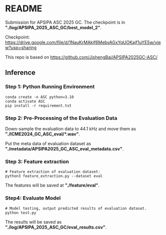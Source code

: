 # README

Submission for APSIPA ASC 2025 GC. The checkpoint is in **"./log/APSIPA_2025_ASC_GC/best_model_2"**.

Checkpoint: https://drive.google.com/file/d/1NauKrMAkjf6MebvAGxYqUOKajf1uYE5w/view?usp=sharing

This repo is based on https://github.com/JishengBai/APSIPA2025GC-ASC/

## Inference

### Step 1: Python Running Environment
```shell
conda create -n ASC python=3.10
conda activate ASC
pip install -r requirement.txt
```

### Step 2: Pre-Processing of the Evaluation Data

Down-sample the evaluation data to 44.1 kHz and move them as **"./ICME2024_GC_ASC_eval/*.wav"**.

Put the meta data of evaluation dataset as **"./metadata/APSIPA2025_GC_ASC_eval_metadata.csv"**.

### Step 3: Feature extraction

```shell
# Feature extraction of evaluation dataset:
python3 feature_extraction.py --dataset eval
```

The features will be saved at **"./feature/eval"**.

### Step4: Evaluate Model

```shell
# Model testing, output predicted results of evaluation dataset.
python test.py
```

The results will be saved as **"./log/APSIPA_2025_ASC_GC/eval_results.csv"**.

